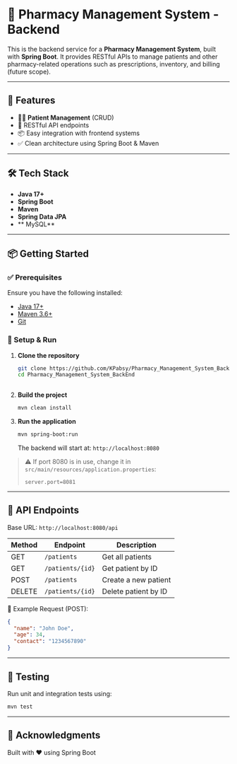  # 💊 Pharmacy Management System - Backend

This is the backend service for a **Pharmacy Management System**, built with **Spring Boot**. It provides RESTful APIs to manage patients and other pharmacy-related operations such as prescriptions, inventory, and billing (future scope).

---

## 🚀 Features

- 🧑‍⚕️ **Patient Management** (CRUD)
- 📡 RESTful API endpoints
- 📦 Easy integration with frontend systems
- ✅ Clean architecture using Spring Boot & Maven

---

## 🛠️ Tech Stack

- **Java 17+**
- **Spring Boot**
- **Maven**
- **Spring Data JPA**
- ** MySQL** 

---

## 📦 Getting Started

### ✅ Prerequisites

Ensure you have the following installed:

- [Java 17+](https://adoptopenjdk.net/)
- [Maven 3.6+](https://maven.apache.org/download.cgi)
- [Git](https://git-scm.com/)

### 🔧 Setup & Run

1. **Clone the repository**
   ```bash
   git clone https://github.com/KPabsy/Pharmacy_Management_System_BackEnd.git
   cd Pharmacy_Management_System_BackEnd
 

2. **Build the project**

   ```bash
   mvn clean install
   ```

3. **Run the application**

   ```bash
   mvn spring-boot:run
   ```

   The backend will start at: `http://localhost:8080`

> ⚠️ If port 8080 is in use, change it in `src/main/resources/application.properties`:
>
> ```properties
> server.port=8081
> ```

---

## 📡 API Endpoints

Base URL: `http://localhost:8080/api`

| Method | Endpoint         | Description          |
| ------ | ---------------- | -------------------- |
| GET    | `/patients`      | Get all patients     |
| GET    | `/patients/{id}` | Get patient by ID    |
| POST   | `/patients`      | Create a new patient |
| DELETE | `/patients/{id}` | Delete patient by ID |

📘 Example Request (POST):

```json
{
  "name": "John Doe",
  "age": 34,
  "contact": "1234567890"
}
```

---

## 🧪 Testing

Run unit and integration tests using:

```bash
mvn test
```
---
## 🙌 Acknowledgments
Built with ❤️ using Spring Boot
